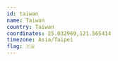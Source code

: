 ```yaml
---
id: taiwan
name: Taiwan
country: Taiwan
coordinates: 25.032969,121.565414
timezone: Asia/Taipei
flag: 🇹🇼
---
```

